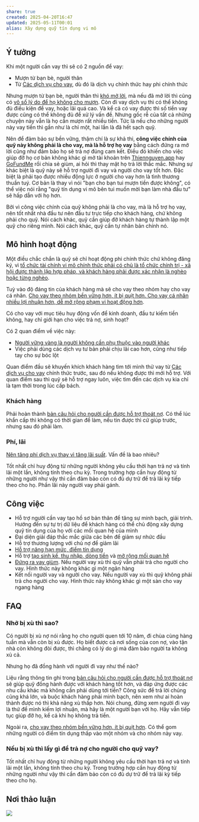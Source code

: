 ```yaml
---
share: true
created: 2025-04-20T16:47
updated: 2025-05-11T00:01
alias: Xây dựng quỹ tín dụng vi mô
---
```

## Ý tưởng
Khi một người cần vay thì sẽ có 2 nguồn để vay:
- Mượn từ bạn bè, người thân
- Từ [Các dịch vụ cho vay](../../%F0%9F%93%9CT%C3%A0i%20nguy%C3%AAn/Ch%E1%BB%8Dn%20s%E1%BA%A3n%20ph%E1%BA%A9m%20ph%C3%B9%20h%E1%BB%A3p/C%C3%A1c%20d%E1%BB%8Bch%20v%E1%BB%A5%20cho%20vay/index.md), dù đó là dịch vụ chính thức hay phi chính thức

Nhưng mượn từ bạn bè, người thân thì [khó mở lời](./T%C3%A0i%20li%E1%BB%87u/C%C3%A1c%20kh%C3%B3%20kh%C4%83n%20c%E1%BB%A7a%20ng%C6%B0%E1%BB%9Di%20c%E1%BA%A7n%20vay%20v%C3%A0%20l%C3%BD%20do%20t%E1%BB%AB%20ch%E1%BB%91i%20cho%20vay.md), mà nếu đã mở lời thì cũng có [vô số lý do để họ không cho mượn](./T%C3%A0i%20li%E1%BB%87u/Ni%E1%BB%81m%20tin/C%C3%A1c%20l%C3%BD%20do%20cho%20vi%E1%BB%87c%20gi%C3%BAp%20%C4%91%E1%BB%A1%20ho%E1%BA%B7c%20kh%C3%B4ng%20gi%C3%BAp%20%C4%91%E1%BB%A1.md). Còn đi vay dịch vụ thì có thể không đủ điều kiện để vay, hoặc lãi quá cao. Và kể cả có vay được thì số tiền vay được cũng có thể không đủ để xử lý vấn đề. Nhưng gốc rễ của tất cả những chuyện này vẫn là họ cần mượn rất nhiều tiền. Tức là nếu cho những người này vay tiền thì gần như là chỉ một, hai lần là đã hết sạch quỹ. 

Nên để đảm bảo sự bền vững, thậm chí là sự khả thi, **công việc chính của quỹ này không phải là cho vay, mà là hỗ trợ họ vay** bằng cách đứng ra mở lời cũng như đảm bảo họ sẽ trả nợ đúng cam kết. Điều đó khiến cho việc giúp đỡ họ cơ bản không khác gì mở tài khoản trên [Thiennguyen.app](https://thiennguyen.app/) hay [GoFundMe](https://www.gofundme.com/) rồi chia sẻ giùm, ai hỏi thì thay mặt họ trả lời thắc mắc. Nhưng sự khác biệt là quỹ này sẽ hỗ trợ người đi vay và người cho vay tốt hơn. Đặc biệt là phải tạo được nhiều động lực ở người cho vay hơn là tình thương thuần tuý. Cơ bản là thay vì nói "bạn cho bạn tui mượn tiền được không", có thể việc nói rằng "quỹ tín dụng vi mô bên tui muốn mời bạn làm nhà đầu tư" sẽ hấp dẫn với họ hơn. 

Bởi vì công việc chính của quỹ không phải là cho vay, mà là hỗ trợ họ vay, nên tốt nhất nhà đầu tư nên đầu tư trực tiếp cho khách hàng, chứ không phải cho quỹ. Nói cách khác, quỹ cần giúp đỡ khách hàng tự thành lập một quỹ cho riêng mình. Nói cách khác, quỹ cần tự nhân bản chính nó.

## Mô hình hoạt động
Một điều chắc chắn là quỹ sẽ chỉ hoạt động phi chính thức chứ không đăng ký, vì [tổ chức tài chính vi mô chính thức phải có chủ là tổ chức chính trị - xã hội được thành lập hợp pháp, và khách hàng phải được xác nhận là nghèo hoặc từng nghèo](../../%F0%9F%93%9CT%C3%A0i%20nguy%C3%AAn/Lu%E1%BA%ADt,%20qu%E1%BA%A3n%20l%C3%BD%20nh%C3%A0%20n%C6%B0%E1%BB%9Bc/T%C3%A0i%20ch%C3%ADnh/Ti%E1%BB%81n%20t%E1%BB%87,%20ng%C3%A2n%20h%C3%A0ng/V%C3%AC%20ng%C6%B0%E1%BB%9Di%20y%E1%BA%BFu%20th%E1%BA%BF/T%C3%A0i%20ch%C3%ADnh%20vi%20m%C3%B4/T%E1%BB%95%20ch%E1%BB%A9c%20t%C3%A0i%20ch%C3%ADnh%20vi%20m%C3%B4%20ch%C3%ADnh%20th%E1%BB%A9c%20ph%E1%BA%A3i%20c%C3%B3%20ch%E1%BB%A7%20l%C3%A0%20t%E1%BB%95%20ch%E1%BB%A9c%20ch%C3%ADnh%20tr%E1%BB%8B%20-%20x%C3%A3%20h%E1%BB%99i%20%C4%91%C6%B0%E1%BB%A3c%20th%C3%A0nh%20l%E1%BA%ADp%20h%E1%BB%A3p%20ph%C3%A1p,%20v%C3%A0%20kh%C3%A1ch%20h%C3%A0ng%20ph%E1%BA%A3i%20%C4%91%C6%B0%E1%BB%A3c%20x%C3%A1c%20nh%E1%BA%ADn%20l%C3%A0%20ngh%C3%A8o%20ho%E1%BA%B7c%20t%E1%BB%ABng%20ngh%C3%A8o.md).

Tuỳ vào độ đáng tin của khách hàng mà sẽ cho vay theo nhóm hay cho vay cá nhân. [Cho vay theo nhóm bền vững hơn, ít bị quịt hơn. Cho vay cá nhân nhiều lợi nhuận hơn, dễ mở rộng phạm vi hoạt động hơn](../../%E2%9A%A1Hi%E1%BB%83u%20bi%E1%BA%BFt%20s%C3%A2u/T%E1%BB%95%20ch%E1%BB%A9c%20t%C3%A0i%20ch%C3%ADnh/T%E1%BB%95%20ch%E1%BB%A9c%20t%C3%ADn%20d%E1%BB%A5ng/Cho%20vay%20theo%20nh%C3%B3m%20b%E1%BB%81n%20v%E1%BB%AFng%20h%C6%A1n,%20%C3%ADt%20b%E1%BB%8B%20qu%E1%BB%8Bt%20h%C6%A1n.%20Cho%20vay%20c%C3%A1%20nh%C3%A2n%20nhi%E1%BB%81u%20l%E1%BB%A3i%20nhu%E1%BA%ADn%20h%C6%A1n,%20d%E1%BB%85%20m%E1%BB%9F%20r%E1%BB%99ng%20ph%E1%BA%A1m%20vi%20ho%E1%BA%A1t%20%C4%91%E1%BB%99ng%20h%C6%A1n.md).

Có cho vay với mục tiêu huy động vốn để kinh doanh, đầu tư kiếm tiền không, hay chỉ giới hạn cho việc trả nợ, sinh hoạt?

Có 2 quan điểm về việc này:
- [Người vững vàng là người không cần phụ thuộc vào người khác](../../%F0%9F%93%9CT%C3%A0i%20nguy%C3%AAn/Ni%E1%BB%81m%20tin,%20di%E1%BB%85n%20ng%C3%B4n/Gi%C3%BAp%20%C4%91%E1%BB%A1/Ng%C6%B0%E1%BB%9Di%20v%E1%BB%AFng%20v%C3%A0ng%20l%C3%A0%20ng%C6%B0%E1%BB%9Di%20kh%C3%B4ng%20c%E1%BA%A7n%20ph%E1%BB%A5%20thu%E1%BB%99c%20v%C3%A0o%20ng%C6%B0%E1%BB%9Di%20kh%C3%A1c.md)
- Việc phải dùng các dịch vụ tư bản phải chịu lãi cao hơn, cũng như tiếp tay cho sự bóc lột

Quan điểm đầu sẽ khuyến khích khách hàng tìm tới mình thử vay từ [Các dịch vụ cho vay](../../%F0%9F%93%9CT%C3%A0i%20nguy%C3%AAn/Ch%E1%BB%8Dn%20s%E1%BA%A3n%20ph%E1%BA%A9m%20ph%C3%B9%20h%E1%BB%A3p/C%C3%A1c%20d%E1%BB%8Bch%20v%E1%BB%A5%20cho%20vay/index.md) chính thức trước, sau đó nếu không được thì mới hỗ trợ. Với quan điểm sau thì quỹ sẽ hỗ trợ ngay luôn, việc tìm đến các dịch vụ kia chỉ là tạm thời trong lúc cấp bách.

### Khách hàng
Phải hoàn thành [bản câu hỏi cho người cần được hỗ trợ thoát nợ](./B%E1%BA%A3n%20c%C3%A2u%20h%E1%BB%8Fi%20cho%20ng%C6%B0%E1%BB%9Di%20c%E1%BA%A7n%20%C4%91%C6%B0%E1%BB%A3c%20h%E1%BB%97%20tr%E1%BB%A3%20tho%C3%A1t%20n%E1%BB%A3.md). Có thể lúc khẩn cấp thì không có thời gian để làm, nếu tin được thì cứ giúp trước, nhưng sau đó phải làm.

### Phí, lãi
[Nên tăng phí dịch vụ thay vì tăng lãi suất](../../%F0%9F%93%9CT%C3%A0i%20nguy%C3%AAn/Ch%C3%ADnh%20s%C3%A1ch%20c%C3%B4ng%20ty/T%E1%BB%95%20ch%E1%BB%A9c%20t%C3%ADn%20d%E1%BB%A5ng/T%E1%BB%95%20ch%E1%BB%A9c%20t%C3%A0i%20ch%C3%ADnh%20vi%20m%C3%B4/Khuy%E1%BA%BFn%20ngh%E1%BB%8B%20cho%20c%C3%A1c%20t%E1%BB%95%20ch%E1%BB%A9c%20%E1%BB%9F%20VN.md). Vấn đề là bao nhiêu?

Tốt nhất chỉ huy động từ những người không yêu cầu thời hạn trả nợ và tính lãi một lần, không tính theo chu kỳ. Trong trường hợp cần huy động từ những người như vậy thì cần đảm bảo còn có đủ dự trữ để trả lãi kỳ tiếp theo cho họ. Phần lãi này người vay phải gánh.

## Công việc
- Hỗ trợ người cần vay tạo hồ sơ bản thân để tăng sự minh bạch, giải trình. Hướng đến sự tự trị dữ liệu để khách hàng có thể chủ động xây dựng quỹ tín dụng của họ với các mối quan hệ của mình
- Đại diện giải đáp thắc mắc giữa các bên để giảm sự nhức đầu 
- Hỗ trợ thương lượng với chủ nợ để giảm lãi
- [Hỗ trợ nâng hạn mức, điểm tín dụng](./T%C3%A0i%20li%E1%BB%87u/C%C3%A1c%20c%C3%A1ch%20th%E1%BB%A9c%20n%C3%A2ng%20h%E1%BA%A1n%20m%E1%BB%A9c%20th%E1%BA%BB%20t%C3%ADn%20d%E1%BB%A5ng.md)
- Hỗ trợ [tạo sinh kế, thu nhập, dòng tiền](../../%F0%9F%93%9CT%C3%A0i%20nguy%C3%AAn/%C3%9D%20t%C6%B0%E1%BB%9Fng%20ki%E1%BA%BFm%20ti%E1%BB%81n/3%20%C3%9D%20t%C6%B0%E1%BB%9Fng/index.md) và [mở rộng mối quan hệ](../../%F0%9F%93%9CT%C3%A0i%20nguy%C3%AAn/M%E1%BB%9F%20r%E1%BB%99ng%20m%E1%BB%91i%20quan%20h%E1%BB%87/index.md)
- [Đứng ra vay giùm](./C%C3%B4ng%20vi%E1%BB%87c/%C4%90%E1%BB%A9ng%20ra%20vay%20gi%C3%B9m.md). Nếu người vay xù thì quỹ vẫn phải trả cho người cho vay. Hình thức này không khác gì một ngân hàng
- Kết nối người vay và người cho vay. Nếu người vay xù thì quỹ không phải trả cho người cho vay. Hình thức này không khác gì một sàn cho vay ngang hàng

## FAQ
### Nhỡ bị xù thì sao?
Có người bị xù nợ nói rằng họ cho người quen tới 10 năm, đi chùa cùng hàng tuần mà vẫn còn bị xù được. Họ biết được cả nơi sống của con nợ, vào tận nhà còn không đòi được, thì chẳng có lý do gì mà đảm bảo người ta không xù cả.

Nhưng họ đã đồng hành với người đi vay như thế nào? 

Liệu rằng thông tin ghi trong [bản câu hỏi cho người cần được hỗ trợ thoát nợ](./B%E1%BA%A3n%20c%C3%A2u%20h%E1%BB%8Fi%20cho%20ng%C6%B0%E1%BB%9Di%20c%E1%BA%A7n%20%C4%91%C6%B0%E1%BB%A3c%20h%E1%BB%97%20tr%E1%BB%A3%20tho%C3%A1t%20n%E1%BB%A3.md) sẽ giúp quỹ đồng hành được với khách hàng tốt hơn, và đáp ứng được các nhu cầu khác mà không cần phải dùng tới tiền? Công sức để trả lời chúng cũng khá lớn, và buộc khách hàng phải minh bạch, nên xem như ai hoàn thành được nó thì khả năng xù thấp hơn. Nói chung, đừng xem người đi vay là thứ để mình kiếm lợi nhuận, mà hãy là một người bạn với họ. Hãy vẫn tiếp tục giúp đỡ họ, kể cả khi họ không trả tiền.

Ngoài ra, [cho vay theo nhóm bền vững hơn, ít bị quịt hơn](../../%E2%9A%A1Hi%E1%BB%83u%20bi%E1%BA%BFt%20s%C3%A2u/T%E1%BB%95%20ch%E1%BB%A9c%20t%C3%A0i%20ch%C3%ADnh/T%E1%BB%95%20ch%E1%BB%A9c%20t%C3%ADn%20d%E1%BB%A5ng/Cho%20vay%20theo%20nh%C3%B3m%20b%E1%BB%81n%20v%E1%BB%AFng%20h%C6%A1n,%20%C3%ADt%20b%E1%BB%8B%20qu%E1%BB%8Bt%20h%C6%A1n.%20Cho%20vay%20c%C3%A1%20nh%C3%A2n%20nhi%E1%BB%81u%20l%E1%BB%A3i%20nhu%E1%BA%ADn%20h%C6%A1n,%20d%E1%BB%85%20m%E1%BB%9F%20r%E1%BB%99ng%20ph%E1%BA%A1m%20vi%20ho%E1%BA%A1t%20%C4%91%E1%BB%99ng%20h%C6%A1n.md). Có thể gom những người có điểm tín dụng thấp vào một nhóm và cho nhóm này vay.

### Nếu bị xù thì lấy gì để trả nợ cho người cho quỹ vay?
Tốt nhất chỉ huy động từ những người không yêu cầu thời hạn trả nợ và tính lãi một lần, không tính theo chu kỳ. Trong trường hợp cần huy động từ những người như vậy thì cần đảm bảo còn có đủ dự trữ để trả lãi kỳ tiếp theo cho họ. 

## Nơi thảo luận
![](https://i.imgur.com/RNcEBe4.png)
